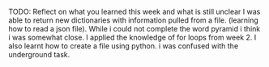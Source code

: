 TODO: Reflect on what you learned this week and what is still unclear
I was able to return new dictionaries with information pulled from a file. (learning how to read a json file).
While i could not complete the word pyramid i think i was somewhat close. I applied the knowledge of for loops from week 2.
I also learnt how to create a file using python.
i was confused with the underground task.